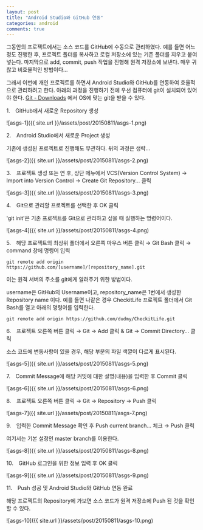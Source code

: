 ```yaml
---
layout: post
title: "Android Studio와 GitHub 연동"
categories: android
comments: true
---
```


그동안의 프로젝트에서는 소스 코드를 GitHub에 수동으로 관리하였다. 예를 들면 어느 정도 진행한 후, 프로젝트 폴더를 복사하고 로컬 저장소에 있는 기존 폴더를 지우고 붙여넣는다. 마지막으로 add, commit, push 작업을 진행해 원격 저장소에 보낸다. 매우 귀찮고 비효율적인 방법이다...

그래서 이번에 개인 프로젝트를 하면서 Android Studio와 GitHub를 연동하여 효율적으로 관리하려고 한다. 아래의 과정을 진행하기 전에 우선 컴퓨터에 git이 설치되어 있어야 한다. [Git - Downloads](https://git-scm.com/downloads) 에서 OS에 맞는 git을 받을 수 있다.  


1.　GitHub에서 새로운 Repository 생성

![asgs-1]({{ site.url }}/assets/post/20150811/asgs-1.png)

2.　Android Studio에서 새로운 Project 생성

기존에 생성된 프로젝트로 진행해도 무관하다. 뒤의 과정은 생략...

![asgs-2]({{ site.url }}/assets/post/20150811/asgs-2.png)

3.　프로젝트 생성 또는 연 후, 상단 메뉴에서 VCS(Version Control System) → Import into Version Control → Create Git Repository... 클릭

![asgs-3]({{ site.url }}/assets/post/20150811/asgs-3.png)

4.　Git으로 관리할 프로젝트를 선택한 후 OK 클릭

'git init'은 기존 프로젝트를 Git으로 관리하고 싶을 때 실행하는 명령어이다.

![asgs-4]({{ site.url }}/assets/post/20150811/asgs-4.png)

5.　해당 프로젝트의 최상위 폴더에서 오른쪽 마우스 버튼 클릭 → Git Bash 클릭 → command 창에 명령어 입력

```
git remote add origin https://github.com/[username]/[repository_name].git
```

이는 원격 서버의 주소를 git에게 알려주기 위한 방법이다.  

username은 GitHub의 Username이고, repository_name은 1번에서 생성한 Repository name 이다. 예를 들면 나같은 경우 CheckitLife 프로젝트 폴더에서 Git Bash를 열고 아래의 명령어를 입력한다.

```
git remote add origin https://github.com/dudmy/CheckitLife.git
```

6.　프로젝트 오른쪽 버튼 클릭 → Git → Add 클릭 &  Git → Commit Directory... 클릭

소스 코드에 변동사항이 있을 경우, 해당 부분의 파일 색깔이 다르게 표시된다.

![asgs-5]({{ site.url }}/assets/post/20150811/asgs-5.png)

7.　Commit Message에 해당 커밋에 대한 설명(내용)을 입력한 후 Commit 클릭

![asgs-6]({{ site.url }}/assets/post/20150811/asgs-6.png)

8.　프로젝트 오른쪽 버튼 클릭 → Git → Repository → Push 클릭

![asgs-7]({{ site.url }}/assets/post/20150811/asgs-7.png)

9.　입력한 Commit Message 확인 후 Push current branch... 체크 → Push 클릭

여기서는 기본 설정인 master branch를 이용한다.

![asgs-8]({{ site.url }}/assets/post/20150811/asgs-8.png)

10.　GitHub 로그인을 위한 정보 입력 후 OK 클릭

![asgs-9]({{ site.url }}/assets/post/20150811/asgs-9.png)

11.　Push 성공 및 Android Studio와 GitHub 연동 완료

해당 프로젝트의 Repository에 가보면 소스 코드가 원격 저장소에 Push 된 것을 확인할 수 있다.

![asgs-10]({{ site.url }}/assets/post/20150811/asgs-10.png)

